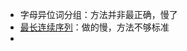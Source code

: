 - 字母异位词分组：方法并非最正确，慢了
- [最长连续序列](https://leetcode.cn/problems/longest-consecutive-sequence/)：做的慢，方法不够标准
- 